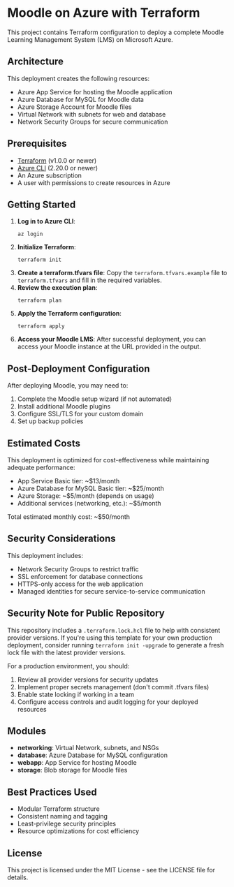 # Moodle on Azure with Terraform
This project contains Terraform configuration to deploy a complete Moodle Learning Management System (LMS) on Microsoft Azure.

## Architecture
This deployment creates the following resources:
- Azure App Service for hosting the Moodle application
- Azure Database for MySQL for Moodle data
- Azure Storage Account for Moodle files
- Virtual Network with subnets for web and database
- Network Security Groups for secure communication

## Prerequisites
- [Terraform](https://www.terraform.io/downloads.html) (v1.0.0 or newer)
- [Azure CLI](https://docs.microsoft.com/en-us/cli/azure/install-azure-cli) (2.20.0 or newer)
- An Azure subscription
- A user with permissions to create resources in Azure

## Getting Started
1. **Log in to Azure CLI**:
   ```
   az login
   ```
2. **Initialize Terraform**:
   ```
   terraform init
   ```
3. **Create a terraform.tfvars file**:
   Copy the `terraform.tfvars.example` file to `terraform.tfvars` and fill in the required variables.
4. **Review the execution plan**:
   ```
   terraform plan
   ```
5. **Apply the Terraform configuration**:
   ```
   terraform apply
   ```
6. **Access your Moodle LMS**:
   After successful deployment, you can access your Moodle instance at the URL provided in the output.

## Post-Deployment Configuration
After deploying Moodle, you may need to:
1. Complete the Moodle setup wizard (if not automated)
2. Install additional Moodle plugins
3. Configure SSL/TLS for your custom domain
4. Set up backup policies

## Estimated Costs
This deployment is optimized for cost-effectiveness while maintaining adequate performance:
- App Service Basic tier: ~$13/month
- Azure Database for MySQL Basic tier: ~$25/month
- Azure Storage: ~$5/month (depends on usage)
- Additional services (networking, etc.): ~$5/month

Total estimated monthly cost: ~$50/month

## Security Considerations
This deployment includes:
- Network Security Groups to restrict traffic
- SSL enforcement for database connections
- HTTPS-only access for the web application
- Managed identities for secure service-to-service communication

## Security Note for Public Repository

This repository includes a `.terraform.lock.hcl` file to help with consistent provider versions. If you're using this template for your own production deployment, consider running `terraform init -upgrade` to generate a fresh lock file with the latest provider versions.

For a production environment, you should:
1. Review all provider versions for security updates
2. Implement proper secrets management (don't commit .tfvars files)
3. Enable state locking if working in a team
4. Configure access controls and audit logging for your deployed resources

## Modules
- **networking**: Virtual Network, subnets, and NSGs
- **database**: Azure Database for MySQL configuration
- **webapp**: App Service for hosting Moodle
- **storage**: Blob storage for Moodle files

## Best Practices Used
- Modular Terraform structure
- Consistent naming and tagging
- Least-privilege security principles
- Resource optimizations for cost efficiency

## License
This project is licensed under the MIT License - see the LICENSE file for details.